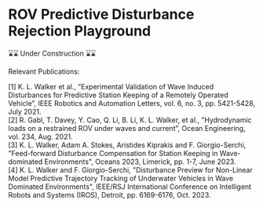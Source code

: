 # ROV Predictive Disturbance Rejection Playground

⌛⌛ Under Construction ⌛⌛

Relevant Publications:

[1] K. L. Walker et al., ”Experimental Validation of Wave Induced Disturbances for Predictive Station Keeping of a Remotely Operated Vehicle”, IEEE Robotics and Automation Letters, vol. 6, no. 3, pp. 5421-5428, July 2021. \
[2] R. Gabl, T. Davey, Y. Cao, Q. Li, B. Li, K. L. Walker, et al., ”Hydrodynamic loads on a restrained ROV under waves and current”, Ocean Engineering, vol. 234, Aug. 2021. \
[3] K. L. Walker, Adam A. Stokes, Aristides Kiprakis and F. Giorgio-Serchi, "Feed-forward Disturbance Compensation for Station Keeping in Wave-dominated Environments", Oceans 2023, Limerick, pp. 1-7, June 2023. \
[4] K. L. Walker and F. Giorgio-Serchi, "Disturbance Preview for Non-Linear Model Predictive Trajectory Tracking of Underwater Vehicles in Wave Dominated Environments", IEEE/RSJ International Conference on Intelligent Robots and Systems (IROS), Detroit, pp. 6169-6176, Oct. 2023.